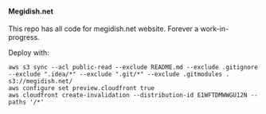 #### Megidish.net

This repo has all code for megidish.net website. Forever a work-in-progress.

Deploy with:
```
aws s3 sync --acl public-read --exclude README.md --exclude .gitignore --exclude ".idea/*" --exclude ".git/*" --exclude .gitmodules . s3://megidish.net/ 
aws configure set preview.cloudfront true
aws cloudfront create-invalidation --distribution-id E1WFTDMWWGU12N --paths '/*'
```

